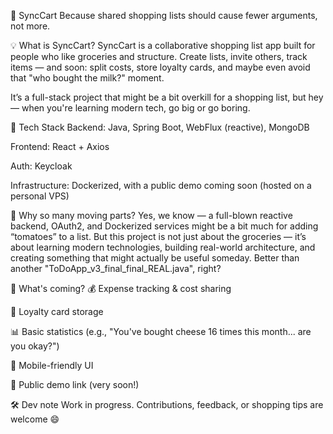🛒 SyncCart
Because shared shopping lists should cause fewer arguments, not more.

💡 What is SyncCart?
SyncCart is a collaborative shopping list app built for people who like groceries and structure. Create lists, invite others, track items — and soon: split costs, store loyalty cards, and maybe even avoid that "who bought the milk?" moment.

It’s a full-stack project that might be a bit overkill for a shopping list, but hey — when you're learning modern tech, go big or go boring.

🔧 Tech Stack
Backend: Java, Spring Boot, WebFlux (reactive), MongoDB

Frontend: React + Axios

Auth: Keycloak

Infrastructure: Dockerized, with a public demo coming soon (hosted on a personal VPS)

🧠 Why so many moving parts?
Yes, we know — a full-blown reactive backend, OAuth2, and Dockerized services might be a bit much for adding “tomatoes” to a list.
But this project is not just about the groceries — it’s about learning modern technologies, building real-world architecture, and creating something that might actually be useful someday. Better than another "ToDoApp_v3_final_final_REAL.java", right?

🧪 What's coming?
💰 Expense tracking & cost sharing

🧾 Loyalty card storage

📊 Basic statistics (e.g., "You've bought cheese 16 times this month... are you okay?")

📱 Mobile-friendly UI

🚀 Public demo link (very soon!)

🛠️ Dev note
Work in progress. Contributions, feedback, or shopping tips are welcome 😄

